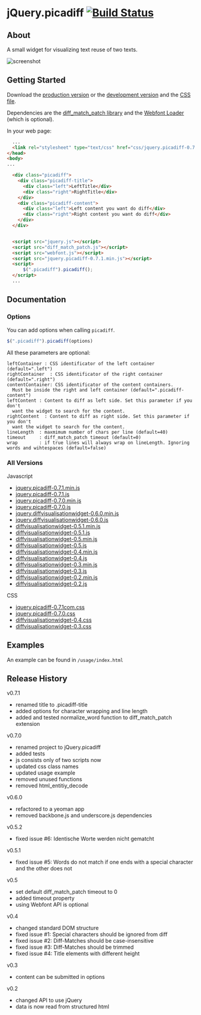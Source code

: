 jQuery.picadiff [![Build Status](https://travis-ci.org/picapica-net/jQuery.picadiff.png?branch=v0.7.1)](https://travis-ci.org/picapica-net/jQuery.picadiff)
==========================

## About
A small widget for visualizing text reuse of two texts.

![screenshot](https://dl.dropboxusercontent.com/u/1461704/diff-screenshot.jpg)

## Getting Started
Download the [production version][min] or the [development version][max] and the [CSS file][css]. 

Dependencies are the [diff_match_patch library][diff_match_patch] and the [Webfont Loader][webfont_loader] (which is optional).

[min]:https://s3-eu-west-1.amazonaws.com/diffvisualisationwidget.js/jquery.picadiff-0.7.1.min.js
[max]:https://s3-eu-west-1.amazonaws.com/diffvisualisationwidget.js/jquery.picadiff-0.7.1.js
[css]:https://s3-eu-west-1.amazonaws.com/diffvisualisationwidget.js/jquery.picadiff-0.7.1.css
[diff_match_patch]:https://code.google.com/p/google-diff-match-patch/
[webfont_loader]:https://github.com/typekit/webfontloader

In your web page:
```html
  ...
  <link rel="stylesheet" type="text/css" href="css/jquery.picadiff-0.7.1.css"/>
</head>
<body>
...

  <div class="picadiff">
    <div class="picadiff-title">
      <div class="left">LeftTitle</div>
      <div class="right">RightTitle</div>
    </div>
    <div class="picadiff-content">
      <div class="left">Left content you want do diff</div>
      <div class="right">Right content you want do diff</div>
    </div>
  </div>


  <script src="jquery.js"></script>
  <script src="diff_match_patch.js"></script>
  <script src="webfont.js"></script>
  <script src="jquery.picadiff-0.7.1.min.js"></script> 
  <script>
      $(".picadiff").picadiff();
  </script>
  ...
```

## Documentation

### Options
You can add options when calling ```picadiff```.

```javascript
$(".picadiff").picadiff(options)
```

All these parameters are optional:

```
leftContainer : CSS identificator of the left container (default=".left")
rightContainer  : CSS identificator of the right container (default=".right")
contentContainer: CSS identificator of the content containers.
  Must be inside the right and left container (default=".picadiff-content")
leftContent : Content to diff as left side. Set this parameter if you don't
  want the widget to search for the content.
rightContent  : Content to diff as right side. Set this parameter if you don't
  want the widget to search for the content.
lineLength  : maxmimum number of chars per line (default=40)
timeout     : diff_match_patch timeout (default=0)
wrap        : if true lines will always wrap on lineLength. Ignoring words and wihtespaces (default=false)
```

### All Versions
Javascript
- [jquery.picadiff-0.7.1.min.js](https://s3-eu-west-1.amazonaws.com/diffvisualisationwidget.js/jquery.picadiff-0.7.1.min.js)
- [jquery.picadiff-0.7.1.js](https://s3-eu-west-1.amazonaws.com/diffvisualisationwidget.js/jquery.picadiff-0.7.1.js)
- [jquery.picadiff-0.7.0.min.js](https://s3-eu-west-1.amazonaws.com/diffvisualisationwidget.js/jquery.picadiff-0.7.0.min.js)
- [jquery.picadiff-0.7.0.js](https://s3-eu-west-1.amazonaws.com/diffvisualisationwidget.js/jquery.picadiff-0.7.0.js)
- [jquery.diffvisualisationwidget-0.6.0.min.js](https://s3-eu-west-1.amazonaws.com/diffvisualisationwidget.js/jquery.diffvisualisationwidget-0.6.0.min.js)
- [jquery.diffvisualisationwidget-0.6.0.js](https://s3-eu-west-1.amazonaws.com/diffvisualisationwidget.js/jquery.diffvisualisationwidget-0.6.0.js)
- [diffvisualisationwidget-0.5.1.min.js](https://s3-eu-west-1.amazonaws.com/diffvisualisationwidget.js/diffvisualisationwidget-0.5.1.min.js)
- [diffvisualisationwidget-0.5.1.js](https://s3-eu-west-1.amazonaws.com/diffvisualisationwidget.js/diffvisualisationwidget-0.5.1.js)
- [diffvisualisationwidget-0.5.min.js](https://s3-eu-west-1.amazonaws.com/diffvisualisationwidget.js/diffvisualisationwidget-0.5.min.js)
- [diffvisualisationwidget-0.5.js](https://s3-eu-west-1.amazonaws.com/diffvisualisationwidget.js/diffvisualisationwidget-0.5.js)
- [diffvisualisationwidget-0.4.min.js](https://s3-eu-west-1.amazonaws.com/diffvisualisationwidget.js/diffvisualisationwidget-0.4.min.js)
- [diffvisualisationwidget-0.4.js](https://s3-eu-west-1.amazonaws.com/diffvisualisationwidget.js/diffvisualisationwidget-0.4.js)
- [diffvisualisationwidget-0.3.min.js](https://s3-eu-west-1.amazonaws.com/diffvisualisationwidget.js/diffvisualisationwidget-0.3.min.js)
- [diffvisualisationwidget-0.3.js](https://s3-eu-west-1.amazonaws.com/diffvisualisationwidget.js/diffvisualisationwidget-0.3.js)
- [diffvisualisationwidget-0.2.min.js](https://s3-eu-west-1.amazonaws.com/diffvisualisationwidget.js/diffvisualisationwidget-0.2.min.js)
- [diffvisualisationwidget-0.2.js](https://s3-eu-west-1.amazonaws.com/diffvisualisationwidget.js/diffvisualisationwidget-0.2.js)


CSS
- [jquery.picadiff-0.7.1com.css](https://s3-eu-west-1.amazonaws.com/diffvisualisationwidget.js/jquery.picadiff-0.7.1.css)
- [jquery.picadiff-0.7.0.css](https://s3-eu-west-1.amazonaws.com/diffvisualisationwidget.js/jquery.picadiff-0.7.0.css)
- [diffvisualisationwidget-0.4.css](https://s3-eu-west-1.amazonaws.com/diffvisualisationwidget.js/diffvisualisationwidget-0.4.css) 
- [diffvisualisationwidget-0.3.css](https://s3-eu-west-1.amazonaws.com/diffvisualisationwidget.js/diffvisualisationwidget-0.3.css)

## Examples
An example can be found in ```/usage/index.html```

## Release History
v0.7.1
- renamed title to .picadiff-title
- added options for character wrapping and line length
- added and tested normalize_word function to diff_match_patch extension


v0.7.0
- renamed project to jQuery.picadiff
- added tests
- js consists only of two scripts now
- updated css class names
- updated usage example
- removed unused functions
- removed html_entitiy_decode

v0.6.0
- refactored to a yeoman app
- removed backbone.js and underscore.js dependencies

v0.5.2
- fixed issue #6: Identische Worte werden nicht gematcht

v0.5.1
- fixed issue #5: Words do not match if one ends with a special character and the other does not

v0.5
- set default diff_match_patch timeout to 0
- added timeout property
- using Webfont API is optional

v0.4
- changed standard DOM structure
- fixed issue #1: Special characters should be ignored from diff
- fixed issue #2: Diff-Matches should be case-insensitive
- fixed issue #3: Diff-Matches should be trimmed
- fixed issue #4: Title elements with different height

v0.3
- content can be submitted in options

v0.2
- changed API to use jQuery
- data is now read from structured html
